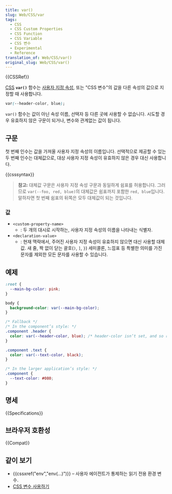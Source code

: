 ```yaml
---
title: var()
slug: Web/CSS/var
tags:
  - CSS
  - CSS Custom Properties
  - CSS Function
  - CSS Variable
  - CSS 변수
  - Experimental
  - Reference
translation_of: Web/CSS/var()
original_slug: Web/CSS/var()
---
```

{{CSSRef}}

[CSS](/ko/docs/Web/CSS) **`var()`** 함수는 [사용자 지정 속성](/ko/docs/Web/CSS/--*), 또는 "CSS 변수"의 값을 다른 속성의 값으로 지정할 때 사용합니다.

```css
var(--header-color, blue);
```

`var()` 함수는 값이 아닌 속성 이름, 선택자 등 다른 곳에 사용할 수 없습니다. 시도할 경우 유효하지 않은 구문이 되거나, 변수와 관계없는 값이 됩니다.

## 구문

첫 번째 인수는 값을 가져올 사용자 지정 속성의 이름입니다. 선택적으로 제공할 수 있는 두 번째 인수는 대체값으로, 대상 사용자 지정 속성이 유효하지 않은 경우 대신 사용합니다.

{{csssyntax}}

> **참고:** 대체값 구문은 사용자 지정 속성 구문과 동일하게 쉼표를 허용합니다. 그러므로 `var(--foo, red, blue)`의 대체값은 쉼표까지 포함한 `red, blue`입니다. 말하자면 첫 번째 쉼표의 뒤쪽은 모두 대체값이 되는 것입니다.

### 값

- `<custom-property-name>`
  - : 두 개의 대시로 시작하는, 사용자 지정 속성의 이름을 나타내는 식별자.
- `<declaration-value>`
  - : 현재 맥락에서, 주어진 사용자 지정 속성이 유효하지 않으면 대신 사용할 대체값. 새 줄, 짝 없이 닫는 괄호(`)`, `]`, `}`) 세미콜론, 느낌표 등 특별한 의미를 가진 문자를 제외한 모든 문자를 사용할 수 있습니다.

## 예제

```css
:root {
  --main-bg-color: pink;
}

body {
  background-color: var(--main-bg-color);
}
```

```css
/* Fallback */
/* In the component’s style: */
.component .header {
  color: var(--header-color, blue); /* header-color isn’t set, and so remains blue, the fallback value */
}

.component .text {
  color: var(--text-color, black);
}

/* In the larger application’s style: */
.component {
  --text-color: #080;
}
```

## 명세

{{Specifications}}

## 브라우저 호환성

{{Compat}}

## 같이 보기

- {{cssxref("env","env(…)")}} – 사용자 에이전트가 통제하는 읽기 전용 환경 변수.
- [CSS 변수 사용하기](/ko/docs/Web/CSS/Using_CSS_variables)
